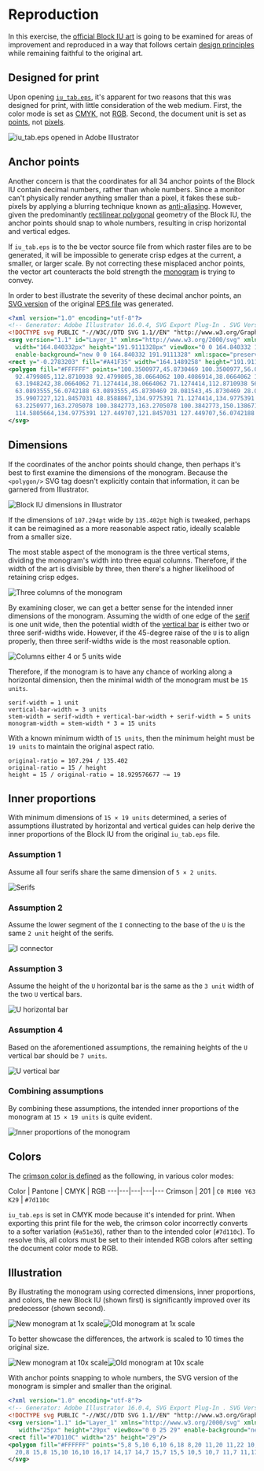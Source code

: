 # Reproduction

In this exercise, the [official Block IU art](../prior-art/README.md)
is going to be examined for areas of improvement and reproduced in a way that
follows certain [design principles](principles.md) while remaining faithful
to the original art.

## Designed for print

Upon opening [`iu_tab.eps`](../prior-art/iu_tab.eps), it's apparent for two reasons
that this was designed for print, with little consideration of the web medium.
First, the color mode is set as [CMYK](http://en.wikipedia.org/wiki/CMYK_color_model),
not [RGB](http://en.wikipedia.org/wiki/RGB_color_model). Second, the document
unit is set as [points](http://en.wikipedia.org/wiki/Point_(typography)), not
[pixels](http://en.wikipedia.org/wiki/Pixel).

![iu_tab.eps opened in Adobe Illustrator](images/illustrator-cmyk-pt.png)

## Anchor points

Another concern is that the coordinates for all 34 anchor points of the Block IU
contain decimal numbers, rather than whole numbers. Since a monitor can't
physically render anything smaller than a pixel, it fakes these sub-pixels by
applying a blurring technique known as
[anti-aliasing](http://en.wikipedia.org/wiki/Spatial_anti-aliasing).
However, given the predominantly
[rectilinear polygonal](http://en.wikipedia.org/wiki/Rectilinear_polygon)
geometry of the Block IU, the anchor points should snap to whole numbers,
resulting in crisp horizontal and vertical edges.

If `iu_tab.eps` is to the be vector source file from which raster files are to
be generated, it will be impossible to generate crisp edges at the current,
a smaller, or larger scale. By not correcting these misplaced anchor points,
the vector art counteracts the bold strength the
[monogram](http://en.wikipedia.org/wiki/Monogram) is trying to convey.

In order to best illustrate the severity of these decimal anchor points,
an [SVG version](../prior-art/iu_tab.svg) of the original
[EPS file](../prior-art/iu_tab.eps) was generated.

```xml
<?xml version="1.0" encoding="utf-8"?>
<!-- Generator: Adobe Illustrator 16.0.4, SVG Export Plug-In . SVG Version: 6.00 Build 0)  -->
<!DOCTYPE svg PUBLIC "-//W3C//DTD SVG 1.1//EN" "http://www.w3.org/Graphics/SVG/1.1/DTD/svg11.dtd">
<svg version="1.1" id="Layer_1" xmlns="http://www.w3.org/2000/svg" xmlns:xlink="http://www.w3.org/1999/xlink" x="0px" y="0px"
  width="164.840332px" height="191.9111328px" viewBox="0 0 164.840332 191.9111328"
  enable-background="new 0 0 164.840332 191.9111328" xml:space="preserve">
<rect y="-0.2783203" fill="#A41F35" width="164.1489258" height="191.9111328"/>
<polygon fill="#FFFFFF" points="100.3500977,45.8730469 100.3500977,56.0742188 107.4008789,56.0742188 107.4008789,112.8710938
  92.4799805,112.8710938 92.4799805,38.0664062 100.4086914,38.0664062 100.4086914,27.8686523 63.1948242,27.8686523
  63.1948242,38.0664062 71.1274414,38.0664062 71.1274414,112.8710938 56.0385742,112.8710938 56.0385742,56.0742188
  63.0893555,56.0742188 63.0893555,45.8730469 28.081543,45.8730469 28.081543,56.0742188 35.9907227,56.0742188
  35.9907227,121.8457031 48.8588867,134.9775391 71.1274414,134.9775391 71.1274414,150.1386719 63.2250977,150.1386719
  63.2250977,163.2705078 100.3842773,163.2705078 100.3842773,150.1386719 92.4799805,150.1386719 92.4799805,134.9775391
  114.5805664,134.9775391 127.449707,121.8457031 127.449707,56.0742188 135.3754883,56.0742188 135.3754883,45.8730469 "/>
</svg>
```

## Dimensions

If the coordinates of the anchor points should change, then perhaps it's best to
first examine the dimensions of the monogram. Because the `<polygon/>` SVG tag
doesn't explicitly contain that information, it can be garnered from Illustrator.

![Block IU dimensions in Illustrator](images/illustrator-dimensions.png)

If the dimensions of `107.294pt` wide by `135.402pt` high is tweaked, perhaps
it can be reimagined as a more reasonable aspect ratio, ideally scalable from a
smaller size.

The most stable aspect of the monogram is the three vertical stems,
dividing the monogram's width into three equal columns. Therefore, if the width
of the art is divisible by three, then there's a higher likelihood of retaining
crisp edges.

![Three columns of the monogram](images/guide-02.png)

By examining closer, we can get a better sense for the intended inner dimensions
of the monogram. Assuming the width of one edge of the
[serif](http://en.wikipedia.org/wiki/Serif) is one unit wide, then the potential
width of the [vertical bar](http://en.wikipedia.org/wiki/Typeface_anatomy) is
either two or three serif-widths wide. However, if the 45-degree raise of the
`U` is to align properly, then three serif-widths wide is the most reasonable
option.

![Columns either 4 or 5 units wide](images/guide-03.png)

Therefore, if the monogram is to have any chance of working along a horizontal
dimension, then the minimal width of the monogram must be `15 units`.

```
serif-width = 1 unit
vertical-bar-width = 3 units
stem-width = serif-width + vertical-bar-width + serif-width = 5 units
monogram-width = stem-width * 3 = 15 units
```

With a known minimum width of `15 units`, then the minimum height must be
`19 units` to maintain the original aspect ratio.

```
original-ratio = 107.294 / 135.402
original-ratio = 15 / height
height = 15 / original-ratio = 18.929576677 ~= 19
```

## Inner proportions

With minimum dimensions of `15 × 19 units` determined, a series of assumptions
illustrated by horizontal and vertical guides can help derive the inner
proportions of the Block IU from the original `iu_tab.eps` file.

### Assumption 1

Assume all four serifs share the same dimension of `5 × 2 units`.

![Serifs](images/guide-04.png)

### Assumption 2

Assume the lower segment of the `I` connecting to the base of the `U` is the
same `2 unit` height of the serifs.

![I connector](images/guide-05.png)

### Assumption 3

Assume the height of the `U` horizontal bar is the same as the `3 unit` width
of the two `U` vertical bars.

![U horizontal bar](images/guide-06.png)

### Assumption 4

Based on the aforementioned assumptions, the remaining heights of the `U`
vertical bar should be `7 units`.

![U vertical bar](images/guide-07.png)

### Combining assumptions

By combining these assumptions, the intended inner proportions of the monogram
at `15 × 19 units` is quite evident.

![Inner proportions of the monogram](images/guide-08.png)

## Colors

The [crimson color is defined](http://brand.iu.edu/apply/color.shtml) as the
following, in various color modes:

Color | Pantone | CMYK | RGB
---|---|---|---|---
Crimson | 201 | `C0 M100 Y63 K29` | `#7d110c`

`iu_tab.eps` is set in CMYK mode because it's intended for print. When exporting
this print file for the web, the crimson color incorrectly converts to a softer
variation (`#a51e36`), rather than to the intended color (`#7d110c`).
To resolve this, all colors must be set to their intended RGB colors after
setting the document color mode to RGB.

## Illustration

By illustrating the monogram using corrected dimensions, inner proportions, and
colors, the new Block IU (shown first) is significantly improved over its
predecessor (shown second).

![New monogram at 1x scale](images/block-iu-25x29-new-1x.png)![Old monogram at 1x scale](images/block-iu-25x29-old-1x.png)

To better showcase the differences, the artwork is scaled to 10 times the
original size.

![New monogram at 10x scale](images/block-iu-25x29-new-10x.png)![Old monogram at 10x scale](images/block-iu-25x29-old-10x.png)

With anchor points snapping to whole numbers, the SVG version of the monogram
is simpler and smaller than the original.

```xml
<?xml version="1.0" encoding="utf-8"?>
<!-- Generator: Adobe Illustrator 16.0.4, SVG Export Plug-In . SVG Version: 6.00 Build 0)  -->
<!DOCTYPE svg PUBLIC "-//W3C//DTD SVG 1.1//EN" "http://www.w3.org/Graphics/SVG/1.1/DTD/svg11.dtd">
<svg version="1.1" id="Layer_1" xmlns="http://www.w3.org/2000/svg" xmlns:xlink="http://www.w3.org/1999/xlink" x="0px" y="0px"
   width="25px" height="29px" viewBox="0 0 25 29" enable-background="new 0 0 25 29" xml:space="preserve">
<rect fill="#7D110C" width="25" height="29"/>
<polygon fill="#FFFFFF" points="5,8 5,10 6,10 6,18 8,20 11,20 11,22 10,22 10,24 15,24 15,22 14,22 14,20 17,20 19,18 19,10 20,10
  20,8 15,8 15,10 16,10 16,17 14,17 14,7 15,7 15,5 10,5 10,7 11,7 11,17 9,17 9,10 10,10 10,8 "/>
</svg>
```
